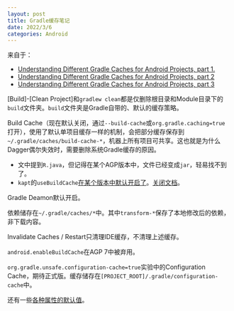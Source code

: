 ```yaml
---
layout: post
title: Gradle缓存笔记
date: 2022/3/6
categories: Android
---
```


来自于：

- [Understanding Different Gradle Caches for Android Projects, part 1.](https://jasonatwood.io/archives/1966)
- [Understanding Different Gradle Caches for Android Projects, part 2](https://jasonatwood.io/archives/1995)
- [Understanding Different Gradle Caches for Android Projects, part 3](https://jasonatwood.io/archives/2127)

<!--more-->

[Build]-[Clean Project]和`gradlew clean`都是仅删除根目录和Module目录下的`build`文件夹。`build`文件夹是Gradle自带的、默认的缓存策略。

Build Cache（现在默认关闭，通过`--build-cache`或`org.gradle.caching=true`打开），使用了默认单项目缓存一样的机制，会把部分缓存保存到`~/.gradle/caches/build-cache-*`，机器上所有项目可共享。这也就是为什么Dagger偶尔失效时，需要删除系统Gradle缓存的原因。

- 文中提到`R.java`，但记得在某个AGP版本中，文件已经变成`jar`，轻易找不到了。
- `kapt`的`useBuildCache`[在某个版本中默认开启了](https://docs.gradle.org/current/userguide/caching_android_projects.html#annotation_processors_and_kotlin)。[关闭文档](https://kotlinlang.org/docs/kapt.html#gradle-build-cache-support)。

Gradle Deamon默认开启。

依赖储存在`~/.gradle/caches/*`中。其中`transform-*`保存了本地修改后的依赖，非下载内容。

Invalidate Caches / Restart只清理IDE缓存，不清理上述缓存。

`android.enableBuildCache`在AGP 7中被弃用。

`org.gradle.unsafe.configuration-cache=true`实验中的Configuration Cache，期待正式版。缓存储存在`[PROJECT_ROOT]/.gradle/configuration-cache`中。

还有一些[各种属性的默认值](https://docs.gradle.org/current/userguide/build_environment.html#sec:gradle_configuration_properties)。

